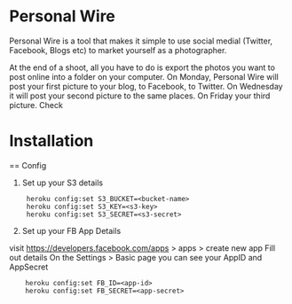 # Personal Wire

Personal Wire is a tool that makes it simple to use social medial (Twitter, Facebook, Blogs etc) to market yourself as a photographer.

At the end of a shoot, all you have to do is export the photos you want to post online into a folder on your computer. On Monday, Personal Wire will post your first picture to your blog, to Facebook, to Twitter. On Wednesday it will post your second picture to the same places. On Friday your third picture. Check

# Installation

== Config
1. Set up your S3 details

        heroku config:set S3_BUCKET=<bucket-name>
        heroku config:set S3_KEY=<s3-key>
        heroku config:set S3_SECRET=<s3-secret>

1. Set up your FB App Details
  
visit https://developers.facebook.com/apps > apps > create new app
Fill out details
On the Settings > Basic page you can see your AppID and AppSecret

        heroku config:set FB_ID=<app-id>
        heroku config:set FB_SECRET=<app-secret>
